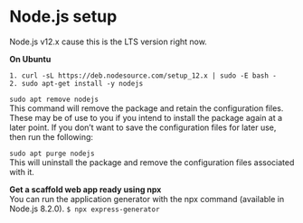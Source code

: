 # Node.js setup
Node.js v12.x cause this is the LTS version right now.

**On Ubuntu**
```
1. curl -sL https://deb.nodesource.com/setup_12.x | sudo -E bash -
2. sudo apt-get install -y nodejs
```

```sudo apt remove nodejs```</br>
This command will remove the package and retain the configuration files. These may be of use to you if you intend to install the package again at a later point. If you don’t want to save the configuration files for later use, then run the following:


```sudo apt purge nodejs```</br>
This will uninstall the package and remove the configuration files associated with it.

**Get a scaffold web app ready using npx**</br>
You can run the application generator with the npx command (available in Node.js 8.2.0).
```$ npx express-generator```
